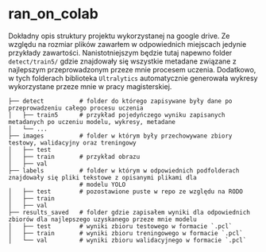 # ran_on_colab

Dokładny opis struktury projektu wykorzystanej na google drive. Ze względu na rozmiar plików zawarłem w odpowiednich miejscach jedynie przykłady zawartości. Nanistotniejszym będzie tutaj napewno folder `detect/train5/` gdzie znajdowały się wszystkie metadane związane z najlepszym przeprowadzonym przeze mnie procesem uczenia. Dodatkowo, w tych folderach biblioteka `Ultralytics` automatycznie generowała wykresy wykorzystane przeze mnie w pracy magisterskiej. 

```plaintext
├── detect          # folder do którego zapisywane były dane po przeprowadzeniu całego procesu uczenia
│   ├── train5      # przykład pojedyńczego wyniku zapisanych metadanych po uczeniu modelu, wykresy, metadane  
│   └── ...
├── images          # folder w którym były przechowywane zbiory testowy, walidacyjny oraz treningowy
│   ├── test
│   ├── train       # przykład obrazu
│   ├── val
├── labels          # folder w którym w odpowiednich podfolderach znajdowały się pliki tekstowe z opisanymi plikami dla 
                    # modelu YOLO
│   ├── test        # pozostawione puste w repo ze względu na RODO
│   ├── train
│   ├── val
├── results_saved   # folder gdzie zapisałem wyniki dla odpowiednich zbiorów dla najlepszego uzyskanego przeze mnie modelu 
│   ├── test        # wyniki zbioru testowego w formacie `.pcl`
│   ├── train       # wyniki zbioru treningowego w formacie `.pcl`
│   └── val         # wyniki zbioru walidacyjnego w formacie `.pcl`
```